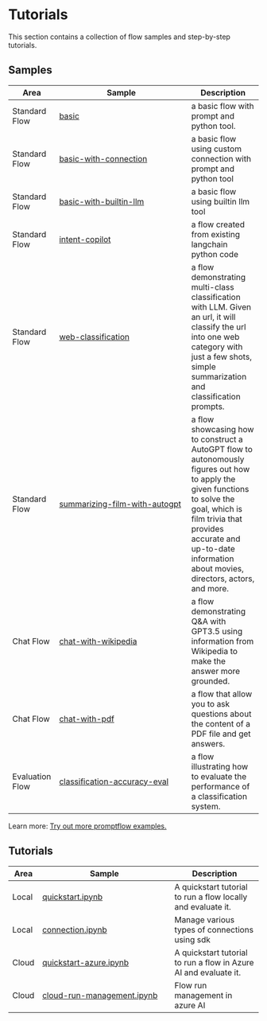 # Tutorials

This section contains a collection of flow samples and step-by-step tutorials.

## Samples

|Area|<div style="width:250px">Sample</div>|Description|
|--|--|--|
|Standard Flow|[basic](https://github.com/microsoft/promptflow/tree/main/examples/flows/standard/basic)| a basic flow with prompt and python tool.
|Standard Flow|[basic-with-connection](https://github.com/microsoft/promptflow/tree/main/examples/flows/standard/basic-with-connection)| a basic flow using custom connection with prompt and python tool
|Standard Flow|[basic-with-builtin-llm](https://github.com/microsoft/promptflow/tree/main/examples/flows/standard/basic-with-builtin-llm)| a basic flow using builtin llm tool
|Standard Flow|[intent-copilot](https://github.com/microsoft/promptflow/tree/main/examples/flows/standard/intent-copilot)| a flow created from existing langchain python code
|Standard Flow|[web-classification](https://github.com/microsoft/promptflow/tree/main/examples/flows/standard/web-classification)| a flow demonstrating multi-class classification with LLM. Given an url, it will classify the url into one web category with just a few shots, simple summarization and classification prompts.
|Standard Flow|[summarizing-film-with-autogpt](https://github.com/microsoft/promptflow/tree/main/examples/flows/standard/summarizing-film-with-autogpt)| a flow showcasing how to construct a AutoGPT flow to autonomously figures out how to apply the given functions to solve the goal, which is film trivia that provides accurate and up-to-date information about movies, directors, actors, and more.
|Chat Flow|[chat-with-wikipedia](https://github.com/microsoft/promptflow/tree/main/examples/flows/chat/chat-with-wikipedia)| a flow demonstrating Q&A with GPT3.5 using information from Wikipedia to make the answer more grounded. 
|Chat Flow|[chat-with-pdf](https://github.com/microsoft/promptflow/tree/main/examples/flows/chat/chat-with-pdf)| a flow that allow you to ask questions about the content of a PDF file and get answers. 
|Evaluation Flow|[classification-accuracy-eval](https://github.com/microsoft/promptflow/tree/main/examples/flows/evaluation/classification-accuracy-eval)| a flow illustrating how to evaluate the performance of a classification system.

Learn more:  [Try out more promptflow examples.](https://github.com/microsoft/promptflow/tree/main/examples)

## Tutorials

|Area|<div style="width:250px">Sample</div>|Description|
|--|--|--|
|Local|[quickstart.ipynb](https://github.com/microsoft/promptflow/blob/main/examples/tutorials/get-started/quickstart.ipynb)| A quickstart tutorial to run a flow locally and evaluate it.
|Local|[connection.ipynb](https://github.com/microsoft/promptflow/blob/main/examples/connections/connection.ipynb)| Manage various types of connections using sdk
|Cloud|[quickstart-azure.ipynb](https://github.com/microsoft/promptflow/blob/main/examples/tutorials/get-started/quickstart-azure.ipynb)| A quickstart tutorial to run a flow in Azure AI and evaluate it.
|Cloud|[cloud-run-management.ipynb](https://github.com/microsoft/promptflow/blob/main/examples/tutorials/run-management/cloud-run-management.ipynb)| Flow run management in azure AI


